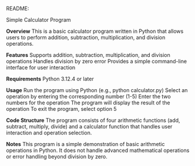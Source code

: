 README:

Simple Calculator Program

**Overview**
This is a basic calculator program written in Python that allows users to perform addition, subtraction, multiplication, and division operations.

**Features**
Supports addition, subtraction, multiplication, and division operations
Handles division by zero error
Provides a simple command-line interface for user interaction

**Requirements**
Python 3.12.4 or later

**Usage**
Run the program using Python (e.g., python calculator.py)
Select an operation by entering the corresponding number (1-5)
Enter the two numbers for the operation
The program will display the result of the operation
To exit the program, select option 5

**Code Structure**
The program consists of four arithmetic functions (add, subtract, multiply, divide) and a calculator function that handles user interaction and operation selection.

**Notes**
This program is a simple demonstration of basic arithmetic operations in Python. It does not handle advanced mathematical operations or error handling beyond division by zero.

